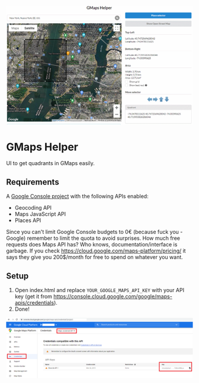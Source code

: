 ![preview](https://raw.githubusercontent.com/tetreum/gmaps-helper/master/readme-images/preview.gif)

# GMaps Helper

UI to get quadrants in GMaps easily.

## Requirements

A [Google Console project](https://console.cloud.google.com/google/) with the following APIs enabled:
- Geocoding API
- Maps JavaScript API
- Places API

Since you can't limit Google Console budgets to 0€ (because fuck you -Google) remember to limit the quota to avoid surprises.
How much free requests does Maps API has? Who knows, documentation/interface is garbage. 
If you check https://cloud.google.com/maps-platform/pricing/ it says they give you 200$/month for free to spend on whatever you want.

## Setup

1. Open index.html and replace `YOUR_GOOGLE_MAPS_API_KEY` with your API key (get it from https://console.cloud.google.com/google/maps-apis/credentials).
2. Done!


![preview](https://raw.githubusercontent.com/tetreum/gmaps-helper/master/readme-images/1.png)